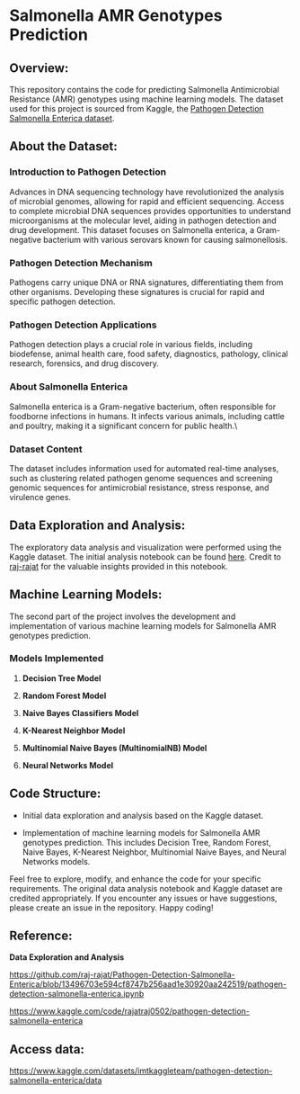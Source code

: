 # **Salmonella AMR Genotypes Prediction**

## **Overview:**

This repository contains the code for predicting Salmonella Antimicrobial Resistance (AMR) genotypes using machine learning models. The dataset used for this project is sourced from Kaggle, the [Pathogen Detection Salmonella Enterica dataset](https://www.kaggle.com/datasets/imtkaggleteam/pathogen-detection-salmonella-enterica/data).

## **About the Dataset:**

### **Introduction to Pathogen Detection**

Advances in DNA sequencing technology have revolutionized the analysis of microbial genomes, allowing for rapid and efficient sequencing. Access to complete microbial DNA sequences provides opportunities to understand microorganisms at the molecular level, aiding in pathogen detection and drug development. This dataset focuses on Salmonella enterica, a Gram-negative bacterium with various serovars known for causing salmonellosis.

### **Pathogen Detection Mechanism**

Pathogens carry unique DNA or RNA signatures, differentiating them from other organisms. Developing these signatures is crucial for rapid and specific pathogen detection.

### **Pathogen Detection Applications**

Pathogen detection plays a crucial role in various fields, including biodefense, animal health care, food safety, diagnostics, pathology, clinical research, forensics, and drug discovery.

### **About Salmonella Enterica**

Salmonella enterica is a Gram-negative bacterium, often responsible for foodborne infections in humans. It infects various animals, including cattle and poultry, making it a significant concern for public health.\

### **Dataset Content**

The dataset includes information used for automated real-time analyses, such as clustering related pathogen genome sequences and screening genomic sequences for antimicrobial resistance, stress response, and virulence genes.

## **Data Exploration and Analysis:**

The exploratory data analysis and visualization were performed using the Kaggle dataset. The initial analysis notebook can be found [here](https://github.com/raj-rajat/Pathogen-Detection-Salmonella-Enterica/blob/13496703e594cf8747b256aad1e30920aa242519/pathogen-detection-salmonella-enterica.ipynb). Credit to [raj-rajat](https://github.com/raj-rajat) for the valuable insights provided in this notebook.

## **Machine Learning Models:**

The second part of the project involves the development and implementation of various machine learning models for Salmonella AMR genotypes prediction.

### **Models Implemented**

1.  **Decision Tree Model**

2.  **Random Forest Model**

3.  **Naive Bayes Classifiers Model**

4.  **K-Nearest Neighbor Model**

5.  **Multinomial Naive Bayes (MultinomialNB) Model**

6.  **Neural Networks Model**

## **Code Structure:**

-   Initial data exploration and analysis based on the Kaggle dataset.

-   Implementation of machine learning models for Salmonella AMR genotypes prediction. This includes Decision Tree, Random Forest, Naive Bayes, K-Nearest Neighbor, Multinomial Naive Bayes, and Neural Networks models.

Feel free to explore, modify, and enhance the code for your specific requirements. The original data analysis notebook and Kaggle dataset are credited appropriately. If you encounter any issues or have suggestions, please create an issue in the repository. Happy coding!

## Reference:

**Data Exploration and Analysis**

<https://github.com/raj-rajat/Pathogen-Detection-Salmonella-Enterica/blob/13496703e594cf8747b256aad1e30920aa242519/pathogen-detection-salmonella-enterica.ipynb>

<https://www.kaggle.com/code/rajatraj0502/pathogen-detection-salmonella-enterica>

## Access data:

<https://www.kaggle.com/datasets/imtkaggleteam/pathogen-detection-salmonella-enterica/data>
